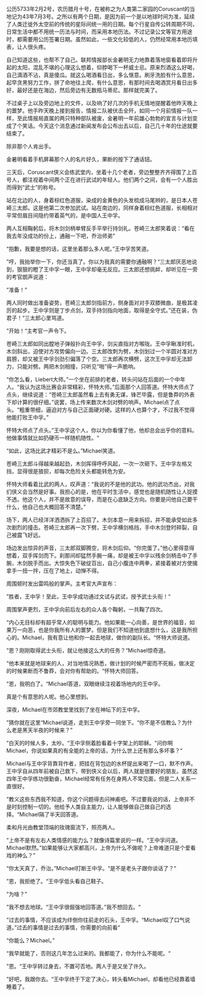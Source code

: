 公历5733年2月2号，农历腊月十号，在被称之为人类第二家园的Coruscant的当地记为43年7月3号。之所以有两个日期，是因为前一个是以地球时间为准，延续了人类迁徙外太空前的传统的星际间统一用的日期。每个行星自传公转周期不同，日常生活中都不用统一历法与时间，而采用本地历法。不过记录公文等官方用途时，都需要用公历签署日期。虽然如此，一些文化较低的人，仍然经常用本地历填表，让人很头疼。

自己知道这些，也帮不了自己。联邦情报部长金暑明无力地靠着落地窗看着即将升起的太阳，混乱不堪的心理这么想着，仰脖喝下一杯威士忌。原来烈酒这么好喝，自己滴酒不沾，真是傻瓜。就这么喝酒看日出，多么惬意。刷牙洗脸有什么意思，起早贪黑努力工作，拼了命地往上爬，有什么意思，有那时间去喝酒赏月看日出多好，最好还是在海边，然后旁边有无数瓶马蒂尼。那样就完美了。

不过桌子上以及旁边地上的文件，以及响了好几次的手机无情地提醒着他昨天晚上的噩梦。他手昨天晚上接到报告，情报二队被伏击全歼，如同一个月前情报一队一样，至此情报局直属的两只特种部队被废，金暑明一年前雄心勃勃的宣言与计划变成了个笑话。今天这个消息通过新闻发布会公布出去以后，自己几十年的仕途就要结束了。

除非那个人肯出手。

金暑明看着手机屏幕那个人的名片好久，果断的按下了通话钮。



三天后，Coruscant侠义会练武堂内，坐着十几个老者，旁边整整齐齐得围了上百号人，都注视着中间两个正在进行武试的年轻人。他们两个之间，会有一个人胜出而得到“武士”的称号。

站在北边的人，身着棕红色道服，染成的金黄色的头发梳成马尾辫的，是日本人苍崎三太郎。这是他第二次参加武试。站在南边的，同样身着棕红色道服，长相相对平常但眉目间隐约带着英气的，是中国人王中孚。

两人互相鞠躬后，将木剑剑柄单臂反手平举行持剑礼。苍崎三太郎笑着说：“看在我去年没成功的份上，通融一下吧，乔治师弟”

“抱歉，我要是想的话，这里坐着那么多人呢。”王中孚苦笑道。

”哼，我抬举你一下，你还当真了。你以为我真的需要你通融啊？“三太郎厌恶地说到，狠狠的瞪了王中孚一眼，王中孚却毫无反应。三太郎还想挑衅，却听见在一旁的考官朗声说道：

“准备！“

两人同时做出准备姿势，苍崎三太郎剑指前方，侧身面对对手双膝微曲，是极其凌厉的起步。王中孚则是丁步点剑，双手持剑指向地面，取得是全守式。”还在装，伪君子！“三太郎心里骂道。

”开始！“主考官一声令下。

苍崎三太郎如同出膛地子弹般扑向王中孚，剑尖直指对方喉咙。王中孚瞅准时机，木剑斜出，迫使对方攻势偏向一边。三太郎改刺为劈，木剑划过一个半圆对准对方肩膀，却又被王中孚剑劲引偏落了个空。三太郎再次横劈，这次王中孚却无法卸力，只能对劈。两把木剑相撞，只听见”啪”得一声脆响。

“你怎么看，Liebert大师。”一个坐在前排的老者，转头问站在后面的一个中年人。“我认为这场比赛会非常精彩，怀特大师。”后面那个人回答道。怀特大师点了点头，继续说道：“苍崎三太郎虽然看上去有勇无谋，锋芒毕露，但是鲁莽的外表下却计算的很仔细。”说罢，场上传来数次木剑对劈的响声。Michael点了点头。“粗重带细，逼迫对方与自己正面硬对硬。这样的人也算个才，不过我不觉得他能打败王中孚。”

怀特大师点了点头。”王中孚这个人，你以为你看懂了他，他却总会出乎你的意料。他做事情就比如扔硬币一样随机随性。“

“如此，这场比武才精彩不是么。”Michael笑道。

苍崎三太郎斗得越来越起劲，木剑挥得呼呼风起，一次一次砸下。王中孚左格又挡，显得很是狼狈，却每次危险关头都能转危为安。

怀特大师看着比武的两人，叹声道：“我说的不是他的武功。他的武功杰出，对我们侠义会当然是好事。我担心的是，他在平时生活中，感觉也是随机随性让人捉摸不透。他这个人，并不是故意的误导，而是在心底缺乏方向。你要是问他自己要干什么，他自己也大概回答不清楚。”

场下，两人已经洋洋洒洒拆了上百招了。木剑本意一用来拆招，并不能承受如此多次剧烈的撞击。苍崎三太郎再一次下劈，王中孚横剑格挡，手中木剑登时碎裂，自己被震飞好远。

场边发出惊异的声音，三太郎双脚腾空，将木剑后仰。“你完蛋了。”他心里得意得想着，双手挥剑而下。刹那间却猛然手腕一痛，却是被王中孚以残余剑柄击中了手腕，木剑脱手而出。大惊失色下破绽百出，自己小腹连中两拳，紧接着被对方使擒拿手一扭一拌，压在了地上，动惮不得。

周围顿时发出雷鸣般的掌声。主考官大声宣布：

”胜者，王中孚！至此，王中孚成功通过文试与武试，授予武士头衔！“

周围掌声更烈，王中孚向前后左右的众人各个鞠躬，一共鞠了四次。

“内心无目标却有超乎常人的聪明与能力。他如果能一心向善，是世界的福音，如果万一向恶，也是你我所有人的噩梦。但是我们不知道他到底想什么，这是我所担心的。Michael，我有意让他和你一起去地球，做你的副队长。“怀特大师说道。

”恩？刚刚取得武士头衔，就让他接这么大的任务？“Michael惊奇道。

”他本来就是地球来的人，对当地情况熟悉，做计划的时候严密而不死板，做决定的时候果断而不鲁莽，会对你有帮助的。“怀特大师回答。

”恩，我明白了。“Michael答道，双眼继续注视着场地内的王中孚。

真是个有意思的人呢。他心里想到。



深夜，Michael在市郊教堂里找到了坐在神坛下的王中孚。

”猜你就在这里“Michael说道，走到王中孚旁一同坐下。“你不是不信教么？为什么老是黑天半夜的时候来？”

”白天的时候人多，太吵。“王中孚侧着脸看着十字架上的耶稣。"问你啊Michael，你说如果真的有全能的上帝的话，为什么世上还有那么多坏事？“

Michael与王中孚背靠背作者，把挂在背包边的水杯提出来喝了一口，默不作声。王中孚自从四年前被自己救下，带到侠义会以后，两人就是很要好的朋友。虽然这四年王中孚练功很勤奋，Michael经常有任务在身两人不常见面，但是二人关系一直很好。

”教义这些东西我不知道，你这个问题得去问神甫吧。不过要我说的话，上帝并不是时刻控制一切的。他给予人类自主能力，让人能够做自己做自己的选择。“Michael隔了半天回答道。

柔和月光由教堂顶端的玫瑰窗流下，照亮两人。

”上帝不是有左右人类情感的能力么？就像诗篇里说的一样。“王中孚问道。Michael默然。”如果能够让大家都高兴，上帝为什么不做呢？上帝难道只是个爱看戏的神么？”

“你太天真了，乔治。”Michael打断王中孚。“是不是老头子跟你谈话了？“

”恩，我拒绝了。“王中孚低头看自己鞋子。

”为啥？”

”我不想去地球。“王中孚很倔强地回答道。”我不想回去。“

”过去的事情，不应该成为绊倒你往前走的石头，王中孚。“Michael叹了口气说道。”过去的事情是过去的事情，你需要的向前看“

“你能么？Michael。”

“我早就能了，否则这几年怎么过来的。我都能了，你为什么不能呢。“

”恩。“王中孚转过身去，不置可否地。两人于是又坐了许久。

”好吧，我跟你去。“王中孚终于下定了决心，转头看Michael，却看他已经靠着墙睡着了。















